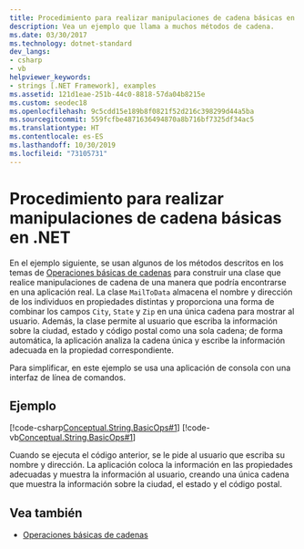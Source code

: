 ```yaml
---
title: Procedimiento para realizar manipulaciones de cadena básicas en .NET
description: Vea un ejemplo que llama a muchos métodos de cadena.
ms.date: 03/30/2017
ms.technology: dotnet-standard
dev_langs:
- csharp
- vb
helpviewer_keywords:
- strings [.NET Framework], examples
ms.assetid: 121d1eae-251b-44c0-8818-57da04b8215e
ms.custom: seodec18
ms.openlocfilehash: 9c5cdd15e189b8f0821f52d216c398299d44a5ba
ms.sourcegitcommit: 559fcfbe4871636494870a8b716bf7325df34ac5
ms.translationtype: HT
ms.contentlocale: es-ES
ms.lasthandoff: 10/30/2019
ms.locfileid: "73105731"
---
```

# <a name="how-to-perform-basic-string-manipulations-in-net"></a>Procedimiento para realizar manipulaciones de cadena básicas en .NET
En el ejemplo siguiente, se usan algunos de los métodos descritos en los temas de [Operaciones básicas de cadenas](../../../docs/standard/base-types/basic-string-operations.md) para construir una clase que realice manipulaciones de cadena de una manera que podría encontrarse en una aplicación real. La clase `MailToData` almacena el nombre y dirección de los individuos en propiedades distintas y proporciona una forma de combinar los campos `City`, `State` y `Zip` en una única cadena para mostrar al usuario. Además, la clase permite al usuario que escriba la información sobre la ciudad, estado y código postal como una sola cadena; de forma automática, la aplicación analiza la cadena única y escribe la información adecuada en la propiedad correspondiente.  
  
 Para simplificar, en este ejemplo se usa una aplicación de consola con una interfaz de línea de comandos.  
  
## <a name="example"></a>Ejemplo  
 [!code-csharp[Conceptual.String.BasicOps#1](../../../samples/snippets/csharp/VS_Snippets_CLR/conceptual.string.basicops/cs/basicops.cs#1)]
 [!code-vb[Conceptual.String.BasicOps#1](../../../samples/snippets/visualbasic/VS_Snippets_CLR/conceptual.string.basicops/vb/basicops.vb#1)]  
  
 Cuando se ejecuta el código anterior, se le pide al usuario que escriba su nombre y dirección. La aplicación coloca la información en las propiedades adecuadas y muestra la información al usuario, creando una única cadena que muestra la información sobre la ciudad, el estado y el código postal.  
  
## <a name="see-also"></a>Vea también

- [Operaciones básicas de cadenas](../../../docs/standard/base-types/basic-string-operations.md)
